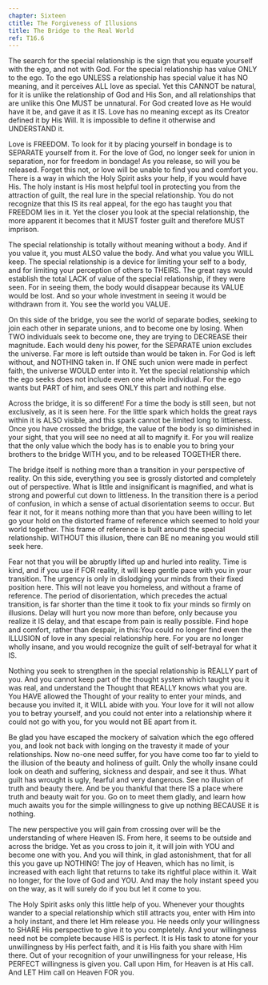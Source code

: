```yaml
---
chapter: Sixteen
ctitle: The Forgiveness of Illusions
title: The Bridge to the Real World
ref: T16.6
---
```


The search for the special relationship is the sign that you equate
yourself with the ego, and not with God. For the special relationship
has value ONLY to the ego. To the ego UNLESS a relationship has special
value it has NO meaning, and it perceives ALL love as special. Yet this
CANNOT be natural, for it is unlike the relationship of God and His Son,
and all relationships that are unlike this One MUST be unnatural. For
God created love as He would have it be, and gave it as it IS. Love has
no meaning except as its Creator defined it by His Will. It is
impossible to define it otherwise and UNDERSTAND it.

Love is FREEDOM. To look for it by placing yourself in bondage is to
SEPARATE yourself from it. For the love of God, no longer seek for union
in separation, nor for freedom in bondage! As you release, so will you
be released. Forget this not, or love will be unable to find you and
comfort you. There is a way in which the Holy Spirit asks your help, if
you would have His. The holy instant is His most helpful tool in
protecting you from the attraction of guilt, the real lure in the
special relationship. You do not recognize that this IS its real appeal,
for the ego has taught you that FREEDOM lies in it. Yet the closer you
look at the special relationship, the more apparent it becomes that it
MUST foster guilt and therefore MUST imprison.

The special relationship is totally without meaning without a body. And
if you value it, you must ALSO value the body. And what you value you
WILL keep. The special relationship is a device for limiting your self
to a body, and for limiting your perception of others to THEIRS. The
great rays would establish the total LACK of value of the special
relationship, if they were seen. For in seeing them, the body would
disappear because its VALUE would be lost. And so your whole investment
in seeing it would be withdrawn from it. You see the world you VALUE.

On this side of the bridge, you see the world of separate bodies,
seeking to join each other in separate unions, and to become one by
losing. When TWO individuals seek to become one, they are trying to
DECREASE their magnitude. Each would deny his power, for the SEPARATE
union excludes the universe. Far more is left outside than would be
taken in. For God is left without, and NOTHING taken in. If ONE such
union were made in perfect faith, the universe WOULD enter into it. Yet
the special relationship which the ego seeks does not include even one
whole individual. For the ego wants but PART of him, and sees ONLY this
part and nothing else.

Across the bridge, it is so different! For a time the body is still
seen, but not exclusively, as it is seen here. For the little spark
which holds the great rays within it is ALSO visible, and this spark
cannot be limited long to littleness. Once you have crossed the bridge,
the value of the body is so diminished in your sight, that you will see
no need at all to magnify it. For you will realize that the only value
which the body has is to enable you to bring your brothers to the bridge
WITH you, and to be released TOGETHER there.

The bridge itself is nothing more than a transition in your perspective
of reality. On this side, everything you see is grossly distorted and
completely out of perspective. What is little and insignificant is
magnified, and what is strong and powerful cut down to littleness. In
the transition there is a period of confusion, in which a sense of
actual disorientation seems to occur. But fear it not, for it means
nothing more than that you have been willing to let go your hold on the
distorted frame of reference which seemed to hold your world together.
This frame of reference is built around the special relationship.
WITHOUT this illusion, there can BE no meaning you would still seek
here.

Fear not that you will be abruptly lifted up and hurled into reality.
Time is kind, and if you use if FOR reality, it will keep gentle pace
with you in your transition. The urgency is only in dislodging your
minds from their fixed position here. This will not leave you homeless,
and without a frame of reference. The period of disorientation, which
precedes the actual transition, is far shorter than the time it took to
fix your minds so firmly on illusions. Delay will hurt you now more than
before, only because you realize it IS delay, and that escape from pain
is really possible. Find hope and comfort, rather than despair, in
this:You could no longer find even the ILLUSION of love in any special
relationship here. For you are no longer wholly insane, and you would
recognize the guilt of self-betrayal for what it IS.

Nothing you seek to strengthen in the special relationship is REALLY
part of you. And you cannot keep part of the thought system which taught
you it was real, and understand the Thought that REALLY knows what you
are. You HAVE allowed the Thought of your reality to enter your minds,
and because you invited it, it WILL abide with you. Your love for it
will not allow you to betray
yourself, and you could not enter into a relationship where it could not
go with you, for you would not BE apart from it.

Be glad you have escaped the mockery of salvation which the ego offered
you, and look not back with longing on the travesty it made of your
relationships. Now no-one need suffer, for you have come too far to
yield to the illusion of the beauty and holiness of guilt. Only the
wholly insane could look on death and suffering, sickness and despair,
and see it thus. What guilt has wrought is ugly, fearful and very
dangerous. See no illusion of truth and beauty there. And be you
thankful that there IS a place where truth and beauty wait for you. Go
on to meet them gladly, and learn how much awaits you for the simple
willingness to give up nothing BECAUSE it is nothing.

The new perspective you will gain from crossing over will be the
understanding of where Heaven IS. From here, it seems to be outside and
across the bridge. Yet as you cross to join it, it will join with YOU
and become one with you. And you will think, in glad astonishment, that
for all this you gave up NOTHING! The joy of Heaven, which has no limit,
is increased with each light that returns to take its rightful place
within it. Wait no longer, for the love of God and YOU. And may the holy
instant speed you on the way, as it will surely do if you but let it
come to you.

The Holy Spirit asks only this little help of you. Whenever your thoughts
wander to a special relationship which still attracts you, enter with
Him into a holy instant, and there let Him release you. He needs only
your willingness to SHARE His perspective to give it to you completely.
And your willingness need not be complete because HIS is perfect. It is
His task to atone for your unwillingness by His perfect faith, and it is
His faith you share with Him there. Out of your recognition of your
unwillingness for your release, His PERFECT willingness is given you.
Call upon Him, for Heaven is at His call. And LET Him call on Heaven FOR
you.

